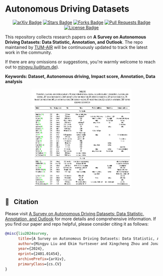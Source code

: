 # Autonomous Driving Datasets
<div align="center">
<a href="https://arxiv.org/abs/2401.01454"><img src="https://img.shields.io/badge/arXiv-2310.14414-b31b1b.svg" alt="arXiv Badge"/></a>
<a href="https://github.com/MingyuLiu1/autonomous_driving_datasets/stargazers"><img src="https://img.shields.io/github/stars/ge25nab/Awesome-VLMs-in-Autonomous-Driving-and-ITS" alt="Stars Badge"/></a>
<a href="https://github.com/MingyuLiu1/autonomous_driving_datasets/network/members"><img src="https://img.shields.io/github/forks/ge25nab/Awesome-VLMs-in-Autonomous-Driving-and-ITS" alt="Forks Badge"/></a>
<a href="https://github.com/abhisheknaiidu/awesome-github-profile-readm/pulls"><img src="https://img.shields.io/github/issues-pr/ge25nab/Awesome-VLMs-in-Autonomous-Driving-and-ITS" alt="Pull Requests Badge"/></a>
<a href="https://github.com/MingyuLiu1/autonomous_driving_datasets/blob/main/LICENSE"><img src="https://img.shields.io/github/license/ge25nab/Awesome-VLMs-in-Autonomous-Driving-and-ITS" alt="License Badge"/></a>
</div>

This repository collects research papers on __A Survey on Autonomous Driving Datasets: Data Statistic, Annotation, and Outlook__. The repo maintained by [TUM-AIR](https://www.ce.cit.tum.de/air/home/) will be continuously updated to track the latest work in the community. 

If there are any omissions or suggestions, you're warmly welcome to reach out to mingyu.liu@tum.de). 

**Keywords: Dataset, Autonomous driving, Impact score, Annotation, Data analysis**
<p align="center">
<img src="figures/Table_III.png" width="330" height="330"/>
</p>

## 🤝 &nbsp; Citation
Please visit [A Survey on Autonomous Driving Datasets: Data Statistic, Annotation, and Outlook](https://arxiv.org/pdf/2401.01454.pdf) for more details and comprehensive information. If you find our paper and repo helpful, please consider citing it as follows:

```BibTeX
@misc{liu2024survey,
      title={A Survey on Autonomous Driving Datasets: Data Statistic, Annotation, and Outlook}, 
      author={Mingyu Liu and Ekim Yurtsever and Xingcheng Zhou and Jonathan Fossaert and Yuning Cui and Bare Luka Zagar and Alois C. Knoll},
      year={2024},
      eprint={2401.01454},
      archivePrefix={arXiv},
      primaryClass={cs.CV}
}
```
